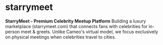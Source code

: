 # starrymeet
**StarryMeet - Premium Celebrity Meetup Platform**  Building a luxury marketplace (starrymeet.com) that connects fans with celebrities for in-person meet &amp; greets. Unlike Cameo's virtual model, we focus exclusively on physical meetings when celebrities travel to cities.  
